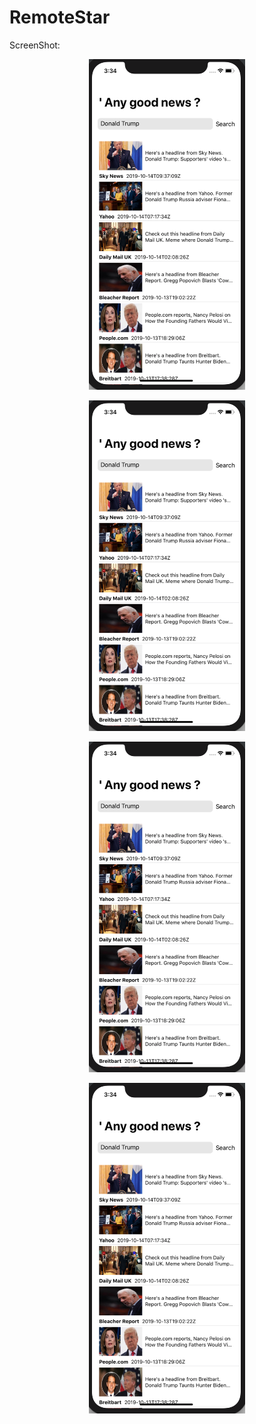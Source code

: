 # RemoteStar

ScreenShot:
<p align="center">
<img src="https://github.com/manojs27/NewsApplication/blob/master/Screenshot.png" width="250">
</p>

<p align="center">
<img src="https://github.com/manojs27/NewsApplication/blob/master/Screenshot.png" width="250">
</p>

<p align="center">
<img src="https://github.com/manojs27/NewsApplication/blob/master/Screenshot.png" width="250">
</p>

<p align="center">
<img src="https://github.com/manojs27/NewsApplication/blob/master/Screenshot.png" width="250">
</p>
